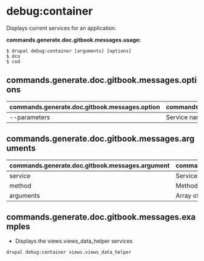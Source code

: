 # debug:container
Displays current services for an application.

**commands.generate.doc.gitbook.messages.usage:**
```
$ drupal debug:container [arguments] [options]
$ dco
$ cod
```

## commands.generate.doc.gitbook.messages.options
commands.generate.doc.gitbook.messages.option | commands.generate.doc.gitbook.messages.details
-------|-------------
--parameters | Service name.

## commands.generate.doc.gitbook.messages.arguments
commands.generate.doc.gitbook.messages.argument | commands.generate.doc.gitbook.messages.details
---------|-------------
service | Service name.
method | Method name.
arguments | Array of Arguments in CSV or JSON format.

## commands.generate.doc.gitbook.messages.examples
* Displays the views.views_data_helper services
```
drupal debug:container views.views_data_helper
```
